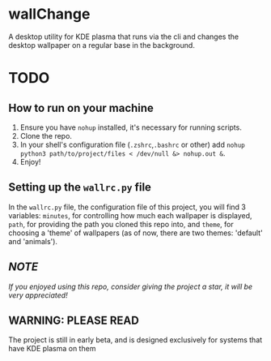 # wallChange

A desktop utility for KDE plasma that runs via the cli and changes the
desktop wallpaper on a regular base in the background.

# TODO

## How to run on your machine

1. Ensure you have `nohup` installed, it's necessary for running scripts.
2. Clone the repo.
3. In your shell's configuration file (`.zshrc`,`.bashrc` or other)
   add `nohup python3 path/to/project/files < /dev/null &> nohup.out &`.
4. Enjoy!

## Setting up the `wallrc.py` file

In the `wallrc.py` file,
the configuration file of this project,
you will find 3 variables:
`minutes`, for controlling
how much each wallpaper is displayed,
`path`, for providing
the path you cloned
this repo into,
and `theme`, for
choosing a 'theme' of wallpapers
(as of now, there are
two themes: 'default' and 'animals').

## _NOTE_

_If you enjoyed using this repo, consider giving the project a star, it will be very appreciated!_

## WARNING: PLEASE READ

The project is still in early beta,
and is designed exclusively for
systems that have KDE plasma on them
